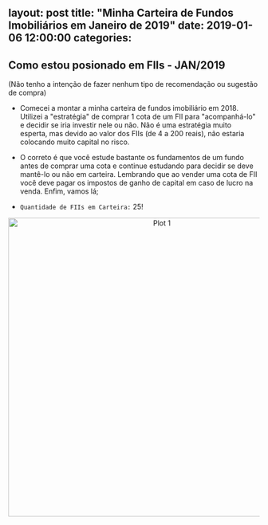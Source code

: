 
layout: post
title:  "Minha Carteira de Fundos Imobiliários em Janeiro de 2019"
date:   2019-01-06 12:00:00
categories: 
---

## Como estou posionado em FIIs - JAN/2019

(Não tenho a intenção de fazer nenhum tipo de recomendação ou sugestão de compra)

* Comecei a montar a minha carteira de fundos imobiliário em 2018. Utilizei a "estratégia" de comprar 1 cota de um FII para "acompanhá-lo" e decidir se iria investir nele ou não. Não é uma estratégia muito esperta, mas devido ao valor dos FIIs (de 4 a 200 reais), não estaria colocando muito capital no risco. 

* O correto é que você estude bastante os fundamentos de um fundo antes de comprar uma cota e continue estudando para decidir se deve mantê-lo ou não em carteira. Lembrando que ao vender uma cota de FII você deve pagar os impostos de ganho de capital em caso de lucro na venda. Enfim, vamos lá;

* ```Quantidade de FIIs em Carteira:``` 25!


<div>
    <a href="https://plot.ly/~ealexbarros/1/?share_key=C2xWzpeukPxqW3Z5Uycxub" target="_blank" title="Plot 1" style="display: block; text-align: center;"><img src="https://plot.ly/~ealexbarros/1.png?share_key=C2xWzpeukPxqW3Z5Uycxub" alt="Plot 1" style="max-width: 100%;width: 600px;"  width="600" onerror="this.onerror=null;this.src='https://plot.ly/404.png';" /></a>
    <script data-plotly="ealexbarros:1" sharekey-plotly="C2xWzpeukPxqW3Z5Uycxub" src="https://plot.ly/embed.js" async></script>
</div>
